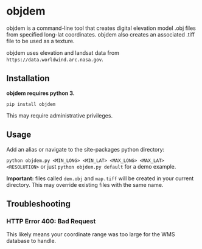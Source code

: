 # objdem

objdem is a command-line tool that creates digital elevation model .obj files from specified long-lat coordinates.
objdem also creates an associated .tiff file to be used as a texture.

objdem uses elevation and landsat data from `https://data.worldwind.arc.nasa.gov`.

## Installation

**objdem requires python 3.**

`pip install objdem`

This may require administrative privileges.

## Usage

Add an alias or navigate to the site-packages python directory:

`python objdem.py <MIN_LONG> <MIN_LAT> <MAX_LONG> <MAX_LAT> <RESOLUTION>` or just `python objdem.py default` for a demo example.

**Important:** files called `dem.obj` and `map.tiff` will be created in your current directory.  This may override existing files with the same name.

## Troubleshooting

### HTTP Error 400: Bad Request

This likely means your coordinate range was too large for the WMS database to handle.

